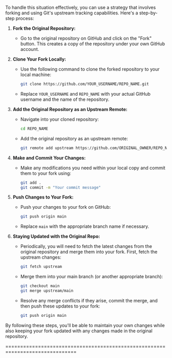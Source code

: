 To handle this situation effectively, you can use a strategy that involves forking and using Git's upstream tracking capabilities. Here's a step-by-step process:

1. **Fork the Original Repository:**
   - Go to the original repository on GitHub and click on the "Fork" button. This creates a copy of the repository under your own GitHub account.

2. **Clone Your Fork Locally:**
   - Use the following command to clone the forked repository to your local machine:
     ```bash
     git clone https://github.com/YOUR_USERNAME/REPO_NAME.git
     ```
   - Replace `YOUR_USERNAME` and `REPO_NAME` with your actual GitHub username and the name of the repository.

3. **Add the Original Repository as an Upstream Remote:**
   - Navigate into your cloned repository:
     ```bash
     cd REPO_NAME
     ```
   - Add the original repository as an upstream remote:
     ```bash
     git remote add upstream https://github.com/ORIGINAL_OWNER/REPO_NAME.git
     ```

4. **Make and Commit Your Changes:**
   - Make any modifications you need within your local copy and commit them to your fork using:
     ```bash
     git add .
     git commit -m "Your commit message"
     ```

5. **Push Changes to Your Fork:**
   - Push your changes to your fork on GitHub:
     ```bash
     git push origin main
     ```
   - Replace `main` with the appropriate branch name if necessary.

6. **Staying Updated with the Original Repo:**
   - Periodically, you will need to fetch the latest changes from the original repository and merge them into your fork. First, fetch the upstream changes:
     ```bash
     git fetch upstream
     ```
   - Merge them into your main branch (or another appropriate branch):
     ```bash
     git checkout main
     git merge upstream/main
     ```
   - Resolve any merge conflicts if they arise, commit the merge, and then push these updates to your fork:
     ```bash
     git push origin main
     ```

By following these steps, you'll be able to maintain your own changes while also keeping your fork updated with any changes made in the original repository.

==============================================================================

